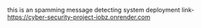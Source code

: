 this is an spamming message detecting system 
deployment link- https://cyber-security-project-iobz.onrender.com

